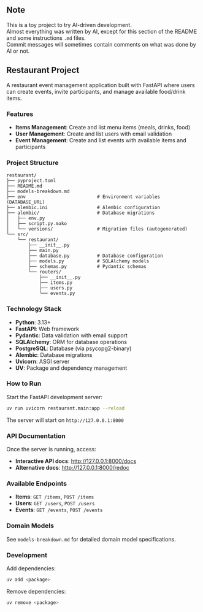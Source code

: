 ## Note

This is a toy project to try AI-driven development.  
Almost everything was written by AI, except for this section of the README and some instructions `.md` files.  
Commit messages will sometimes contain comments on what was done by AI or not. 

## Restaurant Project

A restaurant event management application built with FastAPI where users can create events, invite participants, and manage available food/drink items.

### Features

- **Items Management**: Create and list menu items (meals, drinks, food)
- **User Management**: Create and list users with email validation
- **Event Management**: Create and list events with available items and participants

### Project Structure

```
restaurant/
├── pyproject.toml
├── README.md
├── models-breakdown.md
├── env                          # Environment variables (DATABASE_URL)
├── alembic.ini                  # Alembic configuration
├── alembic/                     # Database migrations
│   ├── env.py
│   ├── script.py.mako
│   └── versions/                # Migration files (autogenerated)
└── src/
    └── restaurant/
        ├── __init__.py
        ├── main.py
        ├── database.py          # Database configuration
        ├── models.py            # SQLAlchemy models
        ├── schemas.py           # Pydantic schemas
        └── routers/
            ├── __init__.py
            ├── items.py
            ├── users.py
            └── events.py
```

### Technology Stack

- **Python**: 3.13+
- **FastAPI**: Web framework
- **Pydantic**: Data validation with email support
- **SQLAlchemy**: ORM for database operations
- **PostgreSQL**: Database (via psycopg2-binary)
- **Alembic**: Database migrations
- **Uvicorn**: ASGI server
- **UV**: Package and dependency management

### How to Run

Start the FastAPI development server:

```bash
uv run uvicorn restaurant.main:app --reload
```

The server will start on `http://127.0.0.1:8000`

### API Documentation

Once the server is running, access:
- **Interactive API docs**: http://127.0.0.1:8000/docs
- **Alternative docs**: http://127.0.0.1:8000/redoc

### Available Endpoints

- **Items**: `GET /items`, `POST /items`
- **Users**: `GET /users`, `POST /users`
- **Events**: `GET /events`, `POST /events`

### Domain Models

See `models-breakdown.md` for detailed domain model specifications.

### Development

Add dependencies:
```bash
uv add <package>
```

Remove dependencies:
```bash
uv remove <package>
```
